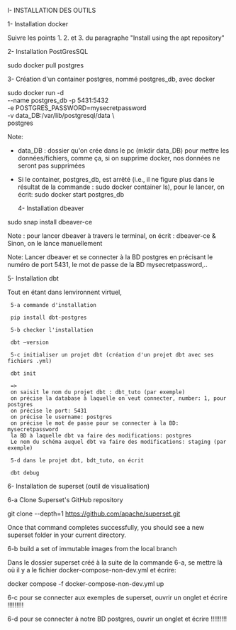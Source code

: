 I- INSTALLATION DES OUTILS

1- Installation docker

Suivre les points 1. 2. et 3. du paragraphe "Install using the apt repository"

2- Installation PostGresSQL

sudo docker pull postgres
  
3- Création d'un container postgres, nommé postgres_db, avec docker

  sudo docker run -d \
        --name postgres_db -p 5431:5432 \
        -e POSTGRES_PASSWORD=mysecretpassword \
        -v data_DB:/var/lib/postgresql/data \      
        postgres    

Note:

- data_DB : dossier qu'on crée dans le pc (mkdir data_DB) pour mettre les données/fichiers,
  comme ça, si on supprime docker, nos données ne seront pas supprimées
  
- Si le container, postgres_db, est arrêté (i.e., il ne figure plus dans le résultat de la commande : sudo docker container ls), 
pour le lancer, on écrit:
sudo docker start postgres_db

  4- Installation  dbeaver
   
sudo snap install dbeaver-ce

Note : pour lancer dbeaver à travers le terminal, on écrit : dbeaver-ce &
       Sinon, on le lance manuellement
       
Note: Lancer dbeaver et se connecter à la BD postgres en précisant le numéro de port 5431, le mot de passe de la BD mysecretpassword,..
  
  
 5- Installation dbt
 
  Tout en étant dans lenvironnent virtuel,
  
     5-a commande d'installation 
     
     pip install dbt-postgres
     
     5-b checker l'installation 
     
     dbt –version

     5-c initialiser un projet dbt (création d'un projet dbt avec ses fichiers .yml)
     
     dbt init
     
     =>
     on saisit le nom du projet dbt : dbt_tuto (par exemple)
     on précise la database à laquelle on veut connecter, number: 1, pour postgres
     on précise le port: 5431
     on précise le username: postgres
     on précise le mot de passe pour se connecter à la BD: mysecretpassword
     la BD à laquelle dbt va faire des modifications: postgres
     Le nom du schéma auquel dbt va faire des modifications: staging (par exemple)

     5-d dans le projet dbt, bdt_tuto, on écrit
     
     dbt debug
     
  6- Installation de superset (outil de visualisation)
  
  6-a Clone Superset's GitHub repository
  
  git clone --depth=1  https://github.com/apache/superset.git
  
  Once that command completes successfully, you should see a new superset folder in your current directory.

  6-b build a set of immutable images from the local branch
  
  Dans le dossier superset créé à la suite de la commande 6-a, se mettre là où il y a le fichier docker-compose-non-dev.yml et écrire:
  
  docker compose -f docker-compose-non-dev.yml up

  6-c pour se connecter aux exemples de superset, ouvrir un onglet et écrire !!!!!!!!!

  6-d pour se connecter à notre BD postgres,  ouvrir un onglet et écrire !!!!!!!!!

  

  